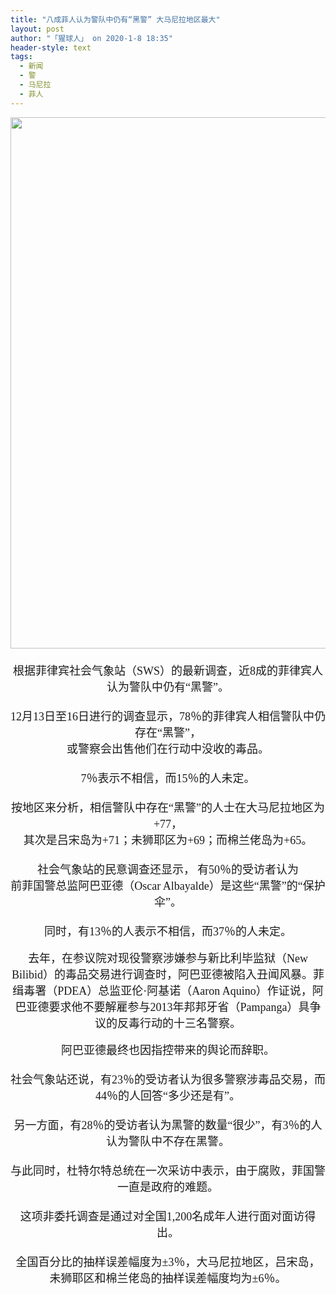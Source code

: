 ```yaml
---
title: "八成菲人认为警队中仍有“黑警” 大马尼拉地区最大"
layout: post
author: "「猩球人」 on 2020-1-8 18:35"
header-style: text
tags:
  - 新闻
  - 警
  - 马尼拉
  - 菲人
---
```


<head></head>
<body>
 <div align="center"> 
  <ignore_js_op> 
   <img aid="1325597" src="https://bbs.boniu123.cc/data/attachment/forum/202001/08/094810k199q42l9cdz4y9h.jpg" zoomfile="data/attachment/forum/202001/08/094810k199q42l9cdz4y9h.jpg" file="data/attachment/forum/202001/08/094810k199q42l9cdz4y9h.jpg" width="850" inpost="1"> 
   <div class="tip tip_4 aimg_tip" id="aimg_1325597_menu" style="position: absolute; display: none" disautofocus="true"> 
    <div class="xs0"> 
     <p><strong>bmMvcSlxghUwDHUY6POIO12CeaWbZNYv7gLQuO4C0Lg.jpg</strong> <em class="xg1">(590.59 KB, 下载次数: 0)</em></p> 
     <p> <a href="forum.php?mod=attachment&amp;aid=MTMyNTU5N3xlZmVjMzVjYnwxNTc4NTMzNTU1fDB8NTQ4MDky&amp;nothumb=yes" target="_blank">下载附件</a> &nbsp;<a href="javascript:;" onclick="showWindow(this.id, this.getAttribute('url'), 'get', 0);" id="savephoto_1325597" url="home.php?mod=spacecp&amp;ac=album&amp;op=saveforumphoto&amp;aid=1325597&amp;handlekey=savephoto_1325597">保存到相册</a> </p> 
     <p class="xg1 y"><span title="2020-1-8 09:48">昨天&nbsp;09:48</span> 上传</p> 
    </div> 
    <div class="tip_horn"></div> 
   </div> 
  </ignore_js_op> 
 </div> 
 <div align="center"> 
  <font face="黑体"><font size="4"><br> </font></font> 
 </div> 
 <div align="center"> 
  <font face="黑体"><font size="4">根据菲律宾社会气象站（SWS）的最新调查，近8成的菲律宾人认为警队中仍有“黑警”。</font></font> 
 </div> 
 <div align="center"> 
  <font face="黑体"><font size="4"><br> </font></font> 
 </div> 
 <div align="center"> 
  <font face="黑体"><font size="4">12月13日至16日进行的调查显示，78％的菲律宾人相信警队中仍存在“黑警”，</font></font> 
 </div> 
 <div align="center"> 
  <font face="黑体"><font size="4">或警察会出售他们在行动中没收的毒品。</font></font> 
 </div> 
 <div align="center"> 
  <font face="黑体"><font size="4"><br> </font></font> 
 </div> 
 <div align="center"> 
  <font face="黑体"><font size="4">7％表示不相信，而15％的人未定。</font></font> 
 </div> 
 <div align="center"> 
  <font face="黑体"><font size="4"> </font></font> 
 </div> 
 <div align="center"> 
  <font face="黑体"><font size="4"><br> </font></font> 
 </div> 
 <div align="center"> 
  <font face="黑体"><font size="4">按地区来分析，相信警队中存在“黑警”的人士在大马尼拉地区为+77，</font></font> 
 </div> 
 <div align="center"> 
  <font face="黑体"><font size="4">其次是吕宋岛为+71；未狮耶区为+69；而棉兰佬岛为+65。</font></font> 
 </div> 
 <div align="center"> 
  <font face="黑体"><font size="4"><br> </font></font> 
 </div> 
 <div align="center"> 
  <font face="黑体"><font size="4">社会气象站的民意调查还显示，</font></font> 
  <font face="黑体"><font size="4">有50％的受访者认为</font></font> 
 </div> 
 <div align="center"> 
  <font face="黑体"><font size="4">前菲国警总监阿巴亚德（Oscar Albayalde）是这些“黑警”的“保护伞”。</font></font> 
 </div> 
 <div align="center"> 
  <font face="黑体"><font size="4"><br> </font></font> 
 </div> 
 <div align="center"> 
  <font face="黑体"><font size="4">同时，有13％的人表示不相信，而37％的人未定。</font></font> 
 </div>
 <br> 
 <div align="center"> 
  <font face="黑体"><font size="4">去年，在参议院对现役警察涉嫌参与新比利毕监狱（New Bilibid）的毒品交易进行调查时，阿巴亚德被陷入丑闻风暴。菲缉毒署（PDEA）总监亚伦·阿基诺（Aaron Aquino）作证说，阿巴亚德要求他不要解雇参与2013年邦邦牙省（Pampanga）具争议的反毒行动的十三名警察。</font></font> 
 </div>
 <br> 
 <div align="center"> 
  <font face="黑体"><font size="4">阿巴亚德最终也因指控带来的舆论而辞职。</font></font> 
 </div> 
 <div align="center"> 
  <font face="黑体"><font size="4"> </font></font> 
 </div> 
 <div align="center"> 
  <font face="黑体"><font size="4"><br> </font></font> 
 </div> 
 <div align="center"> 
  <font face="黑体"><font size="4">社会气象站还说，有23％的受访者认为很多警察涉毒品交易，而44％的人回答“多少还是有”。</font></font> 
 </div> 
 <div align="center"> 
  <font face="黑体"><font size="4"><br> </font></font> 
 </div> 
 <div align="center"> 
  <font face="黑体"><font size="4">另一方面，有28％的受访者认为黑警的数量“很少”，有3％的人认为警队中不存在黑警。</font></font> 
 </div> 
 <div align="center"> 
  <font face="黑体"><font size="4"> </font></font> 
 </div> 
 <div align="center"> 
  <font face="黑体"><font size="4"><br> </font></font> 
 </div> 
 <div align="center"> 
  <font face="黑体"><font size="4">与此同时，杜特尔特总统在一次采访中表示，由于腐败，菲国警一直是政府的难题。</font></font> 
 </div> 
 <div align="center"> 
  <font face="黑体"><font size="4"> </font></font> 
 </div> 
 <div align="center"> 
  <font face="黑体"><font size="4"><br> </font></font> 
 </div> 
 <div align="center"> 
  <font face="黑体"><font size="4">这项非委托调查是通过对全国1,200名成年人进行面对面访得出。</font></font> 
 </div> 
 <div align="center"> 
  <font face="黑体"><font size="4"><br> </font></font> 
 </div> 
 <div align="center"> 
  <font face="黑体"><font size="4">全国百分比的抽样误差幅度为±3％，大马尼拉地区，吕宋岛，</font></font> 
 </div> 
 <div align="center"> 
  <font face="黑体"><font size="4">未狮耶区和棉兰佬岛的抽样误差幅度均为±6％。</font></font> 
 </div>
</body>


